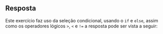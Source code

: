 ## Resposta
Este exercício faz uso da seleção condicional, usando o ```if``` e ```else```, assim como os operadores lógicos ```>```, ```<``` e ```!=``` a resposta pode ser vista a seguir:
